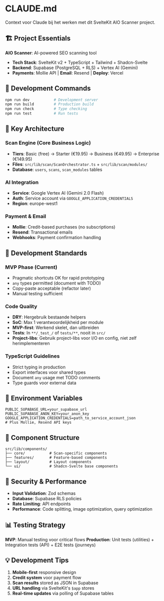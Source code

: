 # CLAUDE.md

Context voor Claude bij het werken met dit SvelteKit AIO Scanner project.

## 🏗️ Project Essentials

**AIO Scanner**: AI-powered SEO scanning tool
- **Tech Stack**: SvelteKit v2 + TypeScript + Tailwind + Shadcn-Svelte
- **Backend**: Supabase (PostgreSQL + RLS) + Vertex AI (Gemini)
- **Payments**: Mollie API | **Email**: Resend | **Deploy**: Vercel

## 🚀 Development Commands

```bash
npm run dev           # Development server
npm run build         # Production build
npm run check         # Type checking
npm run test          # Run tests
```

## 📁 Key Architecture

### Scan Engine (Core Business Logic)
- **Tiers**: Basic (free) → Starter (€19.95) → Business (€49.95) → Enterprise (€149.95)
- **Files**: `src/lib/scan/ScanOrchestrator.ts` + `src/lib/scan/modules/`
- **Database**: `users`, `scans`, `scan_modules` tables

### AI Integration
- **Service**: Google Vertex AI (Gemini 2.0 Flash)
- **Auth**: Service account via `GOOGLE_APPLICATION_CREDENTIALS`
- **Region**: europe-west1

### Payment & Email
- **Mollie**: Credit-based purchases (no subscriptions)
- **Resend**: Transactional emails
- **Webhooks**: Payment confirmation handling

## 🎯 Development Standards

### MVP Phase (Current)
- Pragmatic shortcuts OK for rapid prototyping
- `any` types permitted (document with TODO)
- Copy-paste acceptable (refactor later)
- Manual testing sufficient

### Code Quality
- **DRY**: Hergebruik bestaande helpers
- **SoC**: Max 1 verantwoordelijkheid per module
- **MVP-first**: Werkend skelet, dan uitbreiden
- **Tests**: In `**/_test_/` of `tests/**`, nooit in `src/`
- **Project-libs**: Gebruik project-libs voor I/O en config, niet zelf herimplementeren

### TypeScript Guidelines
- Strict typing in production
- Export interfaces voor shared types
- Document `any` usage met TODO comments
- Type guards voor external data

## 🔧 Environment Variables

```env
PUBLIC_SUPABASE_URL=your_supabase_url
PUBLIC_SUPABASE_ANON_KEY=your_anon_key
GOOGLE_APPLICATION_CREDENTIALS=path_to_service_account_json
# Plus Mollie, Resend API keys
```

## 📂 Component Structure

```
src/lib/components/
├── core/           # Scan-specific components
├── features/       # Feature-based components
├── layout/         # Layout components
└── ui/             # Shadcn-Svelte base components
```

## 🔐 Security & Performance

- **Input Validation**: Zod schemas
- **Database**: Supabase RLS policies
- **Rate Limiting**: API endpoints
- **Performance**: Code splitting, image optimization, query optimization

## 📊 Testing Strategy

**MVP**: Manual testing voor critical flows
**Production**: Unit tests (utilities) + Integration tests (API) + E2E tests (journeys)

## 💡 Development Tips

1. **Mobile-first** responsive design
2. **Credit system** voor payment flow
3. **Scan results** stored as JSON in Supabase
4. **URL handling** via SvelteKit's `$app` stores
5. **Real-time updates** via polling of Supabase tables